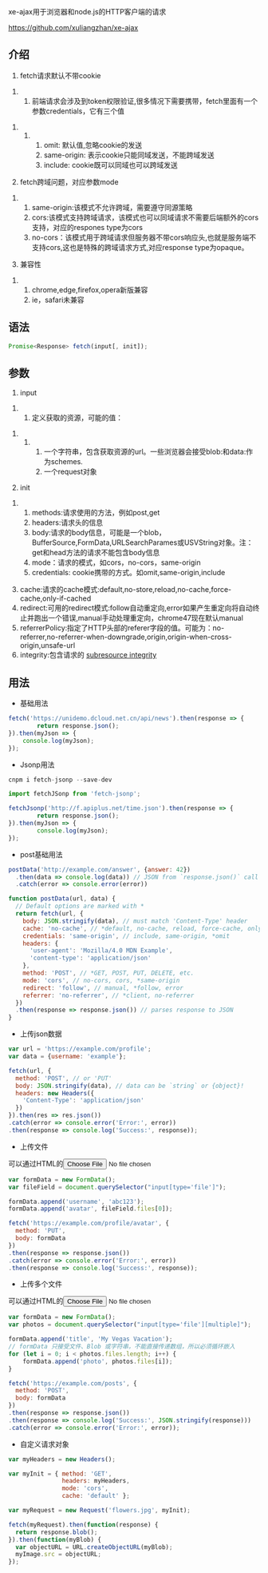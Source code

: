 xe-ajax用于浏览器和node.js的HTTP客户端的请求

<https://github.com/xuliangzhan/xe-ajax>

## 介绍

1.  fetch请求默认不带cookie

<!---->

1.  1.  前端请求会涉及到token权限验证,很多情况下需要携带，fetch里面有一个参数credentials，它有三个值

<!---->

1.  1.  1.  omit: 默认值,忽略cookie的发送
        1.  same-origin: 表示cookie只能同域发送，不能跨域发送
        1.  include: cookie既可以同域也可以跨域发送

<!---->

2.  fetch跨域问题，对应参数mode

<!---->

1.  1.  same-origin:该模式不允许跨域，需要遵守同源策略
    1.  cors:该模式支持跨域请求，该模式也可以同域请求不需要后端额外的cors支持，对应的respones type为cors
    1.  no-cors：该模式用于跨域请求但服务器不带cors响应头,也就是服务端不支持cors,这也是特殊的跨域请求方式,对应response type为opaque。

<!---->

3.  兼容性

<!---->

1.  1.  chrome,edge,firefox,opera新版兼容
    1.  ie，safari未兼容

## 语法    

```js
Promise<Response> fetch(input[, init]);
```

## 参数

1.  input

<!---->

1.  1.  定义获取的资源，可能的值：

<!---->

1.  1.  1.  一个字符串，包含获取资源的url。一些浏览器会接受blob:和data:作为schemes.
        1.  一个request对象

<!---->

2.  init

<!---->

1.  1.  methods:请求使用的方法，例如post,get
    1.  headers:请求头的信息
    1.  body:请求的body信息，可能是一个blob，BufferSource,FormData,URLSearchParames或USVString对象。注：get和head方法的请求不能包含body信息
    1.  mode：请求的模式，如cors，no-cors，same-origin
    1.  credentials: cookie携带的方式。如omit,same-origin,include

<!---->

3.  cache:请求的cache模式:default,no-store,reload,no-cache,force-cache,only-if-cached
3.  redirect:可用的redirect模式:follow自动重定向,error如果产生重定向将自动终止并跑出一个错误,manual手动处理重定向，chrome47现在默认manual
3.  referrerPolicy:指定了HTTP头部的referer字段的值。可能为：no-referrer,no-referrer-when-downgrade,origin,origin-when-cross-origin,unsafe-url
3.  integrity:包含请求的 [subresource integrity](https://developer.mozilla.org/en-US/docs/Web/Security/Subresource_Integrity)

## 用法

-   基础用法

```js
fetch('https://unidemo.dcloud.net.cn/api/news').then(response => {
		return response.json();
}).then(myJson => {
    console.log(myJson);
});
```

-   Jsonp用法

```js
cnpm i fetch-jsonp --save-dev

import fetchJSonp from 'fetch-jsonp';

fetchJsonp('http://f.apiplus.net/time.json').then(response => {
		return response.json();
}).then(myJson => {
		console.log(myJson);
});
```

-   post基础用法

```js
postData('http://example.com/answer', {answer: 42})
  .then(data => console.log(data)) // JSON from `response.json()` call
  .catch(error => console.error(error))

function postData(url, data) {
  // Default options are marked with *
  return fetch(url, {
    body: JSON.stringify(data), // must match 'Content-Type' header
    cache: 'no-cache', // *default, no-cache, reload, force-cache, only-if-cached
    credentials: 'same-origin', // include, same-origin, *omit
    headers: {
      'user-agent': 'Mozilla/4.0 MDN Example',
      'content-type': 'application/json'
    },
    method: 'POST', // *GET, POST, PUT, DELETE, etc.
    mode: 'cors', // no-cors, cors, *same-origin
    redirect: 'follow', // manual, *follow, error
    referrer: 'no-referrer', // *client, no-referrer
  })
  .then(response => response.json()) // parses response to JSON
}
```

-   上传json数据

```js
var url = 'https://example.com/profile';
var data = {username: 'example'};

fetch(url, {
  method: 'POST', // or 'PUT'
  body: JSON.stringify(data), // data can be `string` or {object}!
  headers: new Headers({
    'Content-Type': 'application/json'
  })
}).then(res => res.json())
.catch(error => console.error('Error:', error))
.then(response => console.log('Success:', response));
```

-   上传文件

可以通过HTML的<input type='file' />

```js
var formData = new FormData();
var fileField = document.querySelector("input[type='file']");

formData.append('username', 'abc123');
formData.append('avatar', fileField.files[0]);

fetch('https://example.com/profile/avatar', {
  method: 'PUT',
  body: formData
})
.then(response => response.json())
.catch(error => console.error('Error:', error))
.then(response => console.log('Success:', response));
```

-   上传多个文件

可以通过HTML的<input type='file' mutiple />

```js
var formData = new FormData();
var photos = document.querySelector("input[type='file'][multiple]");

formData.append('title', 'My Vegas Vacation');
// formData 只接受文件、Blob 或字符串，不能直接传递数组，所以必须循环嵌入
for (let i = 0; i < photos.files.length; i++) {
    formData.append('photo', photos.files[i]);
}

fetch('https://example.com/posts', {
  method: 'POST',
  body: formData
})
.then(response => response.json())
.then(response => console.log('Success:', JSON.stringify(response)))
.catch(error => console.error('Error:', error));
```

-   自定义请求对象

```js
var myHeaders = new Headers();

var myInit = { method: 'GET',
               headers: myHeaders,
               mode: 'cors',
               cache: 'default' };

var myRequest = new Request('flowers.jpg', myInit);

fetch(myRequest).then(function(response) {
  return response.blob();
}).then(function(myBlob) {
  var objectURL = URL.createObjectURL(myBlob);
  myImage.src = objectURL;
});
```